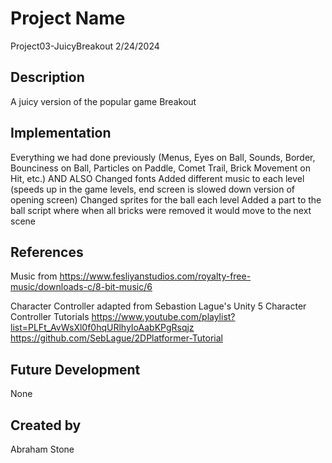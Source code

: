 
# Project Name
Project03-JuicyBreakout
2/24/2024

## Description
A juicy version of the popular game Breakout

## Implementation
Everything we had done previously (Menus, Eyes on Ball, Sounds, Border, Bounciness on Ball, Particles on Paddle, Comet Trail, Brick Movement on Hit, etc.)
AND ALSO
Changed fonts
Added different music to each level (speeds up in the game levels, end screen is slowed down version of opening screen)
Changed sprites for the ball each level
Added a part to the ball script where when all bricks were removed it would move to the next scene

## References

Music from https://www.fesliyanstudios.com/royalty-free-music/downloads-c/8-bit-music/6

Character Controller adapted from Sebastion Lague's Unity 5 Character Controller Tutorials
https://www.youtube.com/playlist?list=PLFt_AvWsXl0f0hqURlhyIoAabKPgRsqjz
https://github.com/SebLague/2DPlatformer-Tutorial

## Future Development
None

## Created by
Abraham Stone
